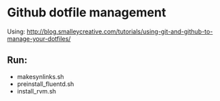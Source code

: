 # Github dotfile management

Using:
	http://blog.smalleycreative.com/tutorials/using-git-and-github-to-manage-your-dotfiles/

## Run:

* makesynlinks.sh
* preinstall\_fluentd.sh
* install\_rvm.sh
